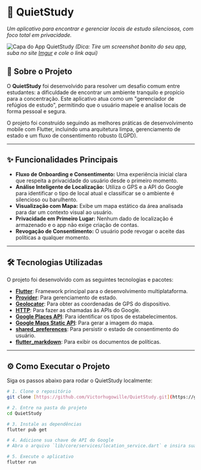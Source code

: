 # 🤫 QuietStudy

*Um aplicativo para encontrar e gerenciar locais de estudo silenciosos, com foco total em privacidade.*

![Capa do App QuietStudy](https://i.imgur.com/your-image-url.png) 
*(Dica: Tire um screenshot bonito do seu app, suba no site [Imgur](https://imgur.com/upload) e cole o link aqui)*

## 🚀 Sobre o Projeto

O **QuietStudy** foi desenvolvido para resolver um desafio comum entre estudantes: a dificuldade de encontrar um ambiente tranquilo e propício para a concentração. Este aplicativo atua como um "gerenciador de refúgios de estudo", permitindo que o usuário mapeie e analise locais de forma pessoal e segura.

O projeto foi construído seguindo as melhores práticas de desenvolvimento mobile com Flutter, incluindo uma arquitetura limpa, gerenciamento de estado e um fluxo de consentimento robusto (LGPD).

---

## ✨ Funcionalidades Principais

* **Fluxo de Onboarding e Consentimento:** Uma experiência inicial clara que respeita a privacidade do usuário desde o primeiro momento.
* **Análise Inteligente de Localização:** Utiliza o GPS e a API do Google para identificar o tipo de local atual e classificar se o ambiente é silencioso ou barulhento.
* **Visualização com Mapa:** Exibe um mapa estático da área analisada para dar um contexto visual ao usuário.
* **Privacidade em Primeiro Lugar:** Nenhum dado de localização é armazenado e o app não exige criação de contas.
* **Revogação de Consentimento:** O usuário pode revogar o aceite das políticas a qualquer momento.

---

## 🛠️ Tecnologias Utilizadas

O projeto foi desenvolvido com as seguintes tecnologias e pacotes:

* **[Flutter](https://flutter.dev/)**: Framework principal para o desenvolvimento multiplataforma.
* **[Provider](https://pub.dev/packages/provider)**: Para gerenciamento de estado.
* **[Geolocator](https://pub.dev/packages/geolocator)**: Para obter as coordenadas de GPS do dispositivo.
* **[HTTP](https://pub.dev/packages/http)**: Para fazer as chamadas às APIs do Google.
* **[Google Places API](https://developers.google.com/maps/documentation/places/web-service)**: Para identificar os tipos de estabelecimentos.
* **[Google Maps Static API](https://developers.google.com/maps/documentation/maps-static/overview)**: Para gerar a imagem do mapa.
* **[shared_preferences](https://pub.dev/packages/shared_preferences)**: Para persistir o estado de consentimento do usuário.
* **[flutter_markdown](https://pub.dev/packages/flutter_markdown)**: Para exibir os documentos de políticas.

---

## ⚙️ Como Executar o Projeto

Siga os passos abaixo para rodar o QuietStudy localmente:

```bash
# 1. Clone o repositório
git clone [https://github.com/Victorhugowille/QuietStudy.git](https://github.com/Victorhugowille/QuietStudy.git)

# 2. Entre na pasta do projeto
cd QuietStudy

# 3. Instale as dependências
flutter pub get

# 4. Adicione sua chave de API do Google
# Abra o arquivo `lib/core/services/location_service.dart` e insira sua chave na variável `_apiKey`.

# 5. Execute o aplicativo
flutter run
